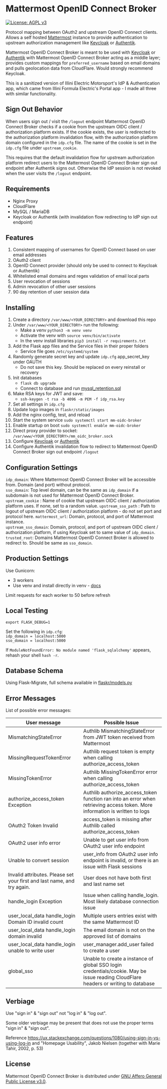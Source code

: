 # Mattermost OpenID Connect Broker

 [![License: AGPL v3](https://img.shields.io/badge/License-AGPL_v3-blue.svg)](https://www.gnu.org/licenses/agpl-3.0)

Protocol mapping between OAuth2 and upstream OpenID Connect clients. Allows a self hosted [Mattermost](https://mattermost.com/) instance to provide authentication to upstream authorization management like [Keycloak](https://github.com/keycloak/keycloak) or [Authentik](https://github.com/goauthentik/authentik). 

Mattermost OpenID Connect Broker is meant to be used with [Keycloak](https://github.com/keycloak/keycloak) or [Authentik](https://github.com/goauthentik/authentik) with Mattermost OpenID Connect Broker acting as a middle layer; provides custom mappings for `preferred_username` based on email domains and pulls geolocation data from CloudFlare. Would strongly recommend Keycloak. 

This is a sanitized version of Illini Electric Motorsport's IdP & Authentication app, which came from Illini Formula Electric's Portal app - I made all three with similar functionality.

## Sign Out Behavior

When users sign out / visit the `/logout` endpoint Mattermost OpenID Connect Broker checks if a cookie from the upstream OIDC client / authorization platform exists. If the cookie exists, the user is redirected to the authorization platform invalidation flow, with the authorization platform domain configured in the `idp.cfg` file. The name of the cookie is set in the `idp.cfg` file under `upstream_cookie`.

This requires that the default invalidation flow for upstream authorization platform redirect users to the Mattermost OpenID Connect Broker sign out endpoint after Authentik signs out. Otherwise the IdP session is not revoked when the user visits the `/logout` endpoint.

## Requirements

- Nginx Proxy
- CloudFlare
- MySQL / MariaDB
- Keycloak or Authentik (with invalidation flow redirecting to IdP sign out endpoint)

## Features

1. Consistent mapping of usernames for OpenID Connect based on user email addresses
1. OAuth2 client 
1. OpenID Connect provider (should only be used to connect to Keycloak or Authentik)
1. Whitelisted email domains and regex validation of email local parts
1. User revocation of sessions 
1. Admin revocation of other user sessions
1. 90 day retention of user session data

## Installing

1. Create a directory `/var/www/<YOUR_DIRECTORY>` and download this repo
2. Under `/var/www/<YOUR_DIRECTORY>` run the following:
    - Make a venv `python3 -m venv venv`
    - Activate the venv with `source venv/bin/activate`
    - In the venv install libraries `pip3 install -r requirements.txt`
3. Add the Flask app files and the Service files in their proper folders
    - Service file goes `/etc/systemd/system`
4. Randomly generate secret key and update `idp.cfg` app_secret_key under OAUTH
    - Do not save this key. Should be replaced on every reinstall or recovery
5. Init databases 
    - `flask db upgrade`
    - Connect to database and run [mysql_retention.sql](mysql_retention.sql)
6. Make RSA keys for JWT and save:
    - `ssh-keygen -t rsa -b 4096 -m PEM -f idp_rsa.key`
7. Set all settings in `idp.cfg`
8. Update logo images in `flaskr/static/images`
9. Add the nginx config, test, and reload
10. Start the system service `sudo systemctl start mm-oidc-broker`
11. Enable startup on boot `sudo systemctl enable mm-oidc-broker`
12. Direct proxy provider to socket: `/var/www/<YOUR_DIRECTORY>/mm_oidc_broker.sock`
13. Configure [Keycloak](https://github.com/keycloak/keycloak) or [Authentik](https://github.com/goauthentik/authentik)
14. Configure Authentik invalidation flow to redirect to Mattermost OpenID Connect Broker sign out endpoint `/logout`

## Configuration Settings

`idp_domain`: Where Mattermost OpenID Connect Broker will be accessible from. Domain (and port) without protocol.   
`sso_domain`: Top level domain, can be the same as `idp_domain` if a subdomain is not used for Mattermost OpenID Connect Broker.  
`upstream_cookie` : Name of cookie that upstream OIDC client / authorization platform uses. If none, set to a random value.
`upstream_sso_path` : Path to logout of upstream OIDC client / authorization platform - do not set port and protocol here.
`mattermost_url`: Domain, protocol, and port of Mattermost instance.  
`upstream_sso_domain`: Domain, protocol, and port of upstream OIDC client / authorization platform, if using Keycloak set to same value of `idp_domain`.  
`trusted_root`: Domains Mattermost OpenID Connect Broker is allowed to redirect to. Should be same as `sso_domain`.  


## Production Settings

Use Gunicorn:
- 3 workers
- Use venv and install directly in venv - [docs](https://docs.gunicorn.org/en/latest/deploy.html#using-virtualenv)

Limit requests for each worker to 50 before refresh

## Local Testing

`export FLASK_DEBUG=1`

Set the following in `idp.cfg`:  
`idp_domain = localhost:5000`  
`sso_domain = localhost:5000`  

If `ModuleNotFoundError: No module named 'flask_sqlalchemy'` appears, rehash your shell `hash -r`.


## Database Schema

Using Flask-Migrate, full schema available in [flaskr/models.py](flaskr/models.py)


## Error Messages

List of possible error messages:

| User message                                                            | Possible Issue                                                                                                                     |
|-------------------------------------------------------------------------|------------------------------------------------------------------------------------------------------------------------------------|
| MismatchingStateError                                                   | Authlib MismatchingStateError from JWT token received from Mattermost                                                              |
| MissingRequestTokenError                                                | Authlib request token is empty when calling authorize_access_token                                                                 |
| MissingTokenError                                                       | Authlib MissingTokenError error when calling authorize_access_token                                                                |
| authorize_access_token Exception                                        | Authlib authorize_access_token function ran into an error when retrieving access token. More information is written to logs        |
| OAuth2 Token Invalid                                                    | access_token is missing after Authlib called authorize_access_token                                                                |
| OAuth2 user info error                                                  | Unable to get user info from OAuth2 user info endpoint                                                                             |
| Unable to convert session                                               | user_info from OAuth2 user info endpoint is invalid, or there is an issue with Flask sessions                                      |
| Invalid attributes. Please set your first and last name, and try again. | User does not have both first and last name set                                                                                    |
| handle_login Exception                                                  | Issue when calling handle_login. Most likely database connection issue                                                             |
| user_local_data handle_login Domain ID invalid count                    | Multiple users entries exist with the same Mattermost ID                                                                           |
| user_local_data handle_login domain invalid                             | The email domain is not on the approved list of domains                                                                            |
| user_local_data handle_login unable to write user                       | user_manager.add_user failed to create a user                                                                                      |
| global_sso                                                              | Unable to create a instance of global SSO login credentials/cookie. May be issue reading CloudFlare headers or writing to database |


## Verbiage

Use "sign in" & "sign out" not "log in" & "log out".   

Some older verbiage may be present that does not use the proper terms "sign in" & "sign out".

Reference https://ux.stackexchange.com/questions/1080/using-sign-in-vs-using-log-in and "Homepage Usability", Jakob Nielsen (together with Marie Tahir, 2002, p. 53) 

## License  

Mattermost OpenID Connect Broker is distributed under [GNU Affero General Public License v3.0](https://www.gnu.org/licenses/agpl-3.0.txt).
